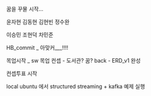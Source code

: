 꿈을 꾸물 시작...

윤자현 김동현 김현빈 정수완

이승민 조현덕 차민준

HB_commit _ 아맞커___!!!!

목업시작 _ sw
목업 컨셉 - 도서관? 꿈?
back - ERD_v1 완성

컨셉투표 시작


local ubuntu 에서 structured streaming + kafka 예제 실행
